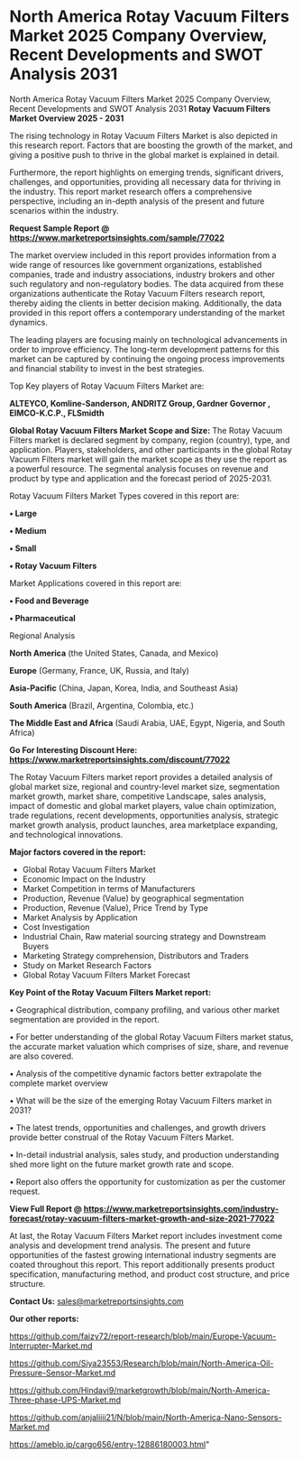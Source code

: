 # North America Rotay Vacuum Filters Market 2025 Company Overview, Recent Developments and SWOT Analysis 2031
North America Rotay Vacuum Filters Market 2025 Company Overview, Recent Developments and SWOT Analysis 2031
<Strong> Rotay Vacuum Filters Market Overview 2025 - 2031</strong>

The rising technology in Rotay Vacuum Filters Market is also depicted in this research report. Factors that are boosting the growth of the market, and giving a positive push to thrive in the global market is explained in detail.

Furthermore, the report highlights on emerging trends, significant drivers, challenges, and opportunities, providing all necessary data for thriving in the industry. This report market research offers a comprehensive perspective, including an in-depth analysis of the present and future scenarios within the industry.

<strong>Request Sample Report @ <a href=https://www.marketreportsinsights.com/sample/77022>https://www.marketreportsinsights.com/sample/77022</a></strong>

The market overview included in this report provides information from a wide range of resources like government organizations, established companies, trade and industry associations, industry brokers and other such regulatory and non-regulatory bodies. The data acquired from these organizations authenticate the Rotay Vacuum Filters research report, thereby aiding the clients in better decision making. Additionally, the data provided in this report offers a contemporary understanding of the market dynamics.

The leading players are focusing mainly on technological advancements in order to improve efficiency. The long-term development patterns for this market can be captured by continuing the ongoing process improvements and financial stability to invest in the best strategies.

Top Key players of Rotay Vacuum Filters Market are:

<strong>ALTEYCO, Komline-Sanderson, ANDRITZ Group, Gardner Governor , EIMCO-K.C.P., FLSmidth</strong>

<strong><b>Global Rotay Vacuum Filters Market Scope and Size:</b></strong>
The Rotay Vacuum Filters market is declared segment by company, region (country), type, and application. Players, stakeholders, and other participants in the global Rotay Vacuum Filters market will gain the market scope as they use the report as a powerful resource. The segmental analysis focuses on revenue and product by type and application and the forecast period of 2025-2031.

Rotay Vacuum Filters Market Types covered in this report are:

<strong>• Large

• Medium

• Small

• Rotay Vacuum Filters</strong>

Market Applications covered in this report are:

<strong>• Food and Beverage

• Pharmaceutical</strong> 

Regional Analysis

<strong>North America</strong> (the United States, Canada, and Mexico)

<strong>Europe</strong> (Germany, France, UK, Russia, and Italy)

<strong>Asia-Pacific</strong> (China, Japan, Korea, India, and Southeast Asia)

<strong>South America</strong> (Brazil, Argentina, Colombia, etc.)

<strong>The Middle East and Africa</strong> (Saudi Arabia, UAE, Egypt, Nigeria, and South Africa)

<strong>Go For Interesting Discount Here: <a href=https://www.marketreportsinsights.com/discount/77022>https://www.marketreportsinsights.com/discount/77022</a></strong>

The Rotay Vacuum Filters market report provides a detailed analysis of global market size, regional and country-level market size, segmentation market growth, market share, competitive Landscape, sales analysis, impact of domestic and global market players, value chain optimization, trade regulations, recent developments, opportunities analysis, strategic market growth analysis, product launches, area marketplace expanding, and technological innovations.

<strong><b>Major factors covered in the report:</b></strong>
<ul>
  <li>Global Rotay Vacuum Filters Market </li>
  <li>Economic Impact on the Industry</li>
  <li>Market Competition in terms of Manufacturers</li>
  <li>Production, Revenue (Value) by geographical segmentation</li>
  <li>Production, Revenue (Value), Price Trend by Type</li>
  <li>Market Analysis by Application</li>
  <li>Cost Investigation</li>
  <li>Industrial Chain, Raw material sourcing strategy and Downstream Buyers</li>
  <li>Marketing Strategy comprehension, Distributors and Traders</li>
  <li>Study on Market Research Factors</li>
  <li>Global Rotay Vacuum Filters Market Forecast</li>
</ul>

<strong><b>Key Point of the Rotay Vacuum Filters Market report:</b></strong>

• Geographical distribution, company profiling, and various other market segmentation are provided in the report.

• For better understanding of the global Rotay Vacuum Filters market status, the accurate market valuation which comprises of size, share, and revenue are also covered.

• Analysis of the competitive dynamic factors better extrapolate the complete market overview

• What will be the size of the emerging Rotay Vacuum Filters market in 2031?

• The latest trends, opportunities and challenges, and growth drivers provide better construal of the Rotay Vacuum Filters Market.

• In-detail industrial analysis, sales study, and production understanding shed more light on the future market growth rate and scope.

• Report also offers the opportunity for customization as per the customer request.

<strong><b>View Full Report @ <a href=https://www.marketreportsinsights.com/industry-forecast/rotay-vacuum-filters-market-growth-and-size-2021-77022>https://www.marketreportsinsights.com/industry-forecast/rotay-vacuum-filters-market-growth-and-size-2021-77022</a></b></strong>


At last, the Rotay Vacuum Filters Market report includes investment come analysis and development trend analysis. The present and future opportunities of the fastest growing international industry segments are coated throughout this report. This report additionally presents product specification, manufacturing method, and product cost structure, and price structure.

<strong>Contact Us:</strong>
sales@marketreportsinsights.com

<strong>Our other reports:</strong>

<a href=https://github.com/faizy72/report-research/blob/main/Europe-Vacuum-Interrupter-Market.md>https://github.com/faizy72/report-research/blob/main/Europe-Vacuum-Interrupter-Market.md</a>

<a href=https://github.com/Siya23553/Research/blob/main/North-America-Oil-Pressure-Sensor-Market.md>https://github.com/Siya23553/Research/blob/main/North-America-Oil-Pressure-Sensor-Market.md</a>

<a href=https://github.com/Hindavi9/marketgrowth/blob/main/North-America-Three-phase-UPS-Market.md>https://github.com/Hindavi9/marketgrowth/blob/main/North-America-Three-phase-UPS-Market.md</a>

<a href=https://github.com/anjaliiii21/N/blob/main/North-America-Nano-Sensors-Market.md>https://github.com/anjaliiii21/N/blob/main/North-America-Nano-Sensors-Market.md</a>

<a href=https://ameblo.jp/cargo656/entry-12886180003.html>https://ameblo.jp/cargo656/entry-12886180003.html</a>"
